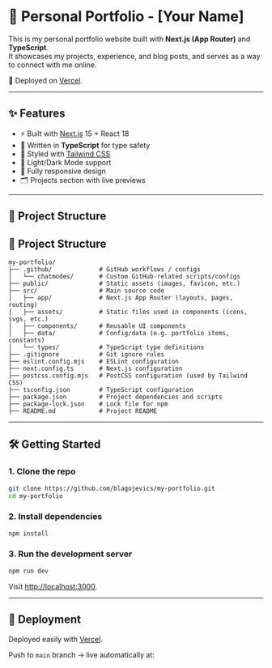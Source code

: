 # 💼 Personal Portfolio - [Your Name]

This is my personal portfolio website built with **Next.js (App Router)** and **TypeScript**.  
It showcases my projects, experience, and blog posts, and serves as a way to connect with me online.

🚀 Deployed on [Vercel](https://vercel.com).

---

## ✨ Features

- ⚡ Built with [Next.js](https://nextjs.org/) 15 + React 18
- 📘 Written in **TypeScript** for type safety
- 🎨 Styled with [Tailwind CSS](https://tailwindcss.com/)
- 🌙 Light/Dark Mode support
- 📱 Fully responsive design
- 🗂 Projects section with live previews

---

## 📂 Project Structure

## 📂 Project Structure

```text
my-portfolio/
├── .github/             # GitHub workflows / configs
│   └── chatmodes/       # Custom GitHub-related scripts/configs
├── public/              # Static assets (images, favicon, etc.)
├── src/                 # Main source code
│   ├── app/             # Next.js App Router (layouts, pages, routing)
│   ├── assets/          # Static files used in components (icons, svgs, etc.)
│   ├── components/      # Reusable UI components
│   ├── data/            # Config/data (e.g. portfolio items, constants)
│   └── types/           # TypeScript type definitions
├── .gitignore           # Git ignore rules
├── eslint.config.mjs    # ESLint configuration
├── next.config.ts       # Next.js configuration
├── postcss.config.mjs   # PostCSS configuration (used by Tailwind CSS)
├── tsconfig.json        # TypeScript configuration
├── package.json         # Project dependencies and scripts
├── package-lock.json    # Lock file for npm
├── README.md            # Project README
```

---

## 🛠 Getting Started

### 1. Clone the repo

```bash
git clone https://github.com/blagojevics/my-portfolio.git
cd my-portfolio
```

### 2. Install dependencies

```bash
npm install
```

### 3. Run the development server

```bash
npm run dev
```

Visit [http://localhost:3000](http://localhost:3000).

---

## 🚀 Deployment

Deployed easily with [Vercel](https://vercel.com).

Push to `main` branch → live automatically at:
